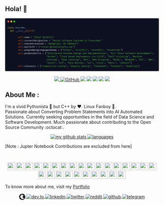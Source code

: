## Hola! 👋 <br>

![Ok](./About-Me.png)

<p align="center">
    <a href="https://rahulbordoloi.me">
        <img src = "https://img.shields.io/static/v1?label=Profile+views&message=128&color=brightgreen">
        <img alt="GitHub" src="https://img.shields.io/badge/dynamic/json?logo=github&label=GitHub+Followers&labelColor=282c34&color=181717&query=%24.data.totalSubs&url=https%3A%2F%2Fapi.spencerwoo.com%2Fsubstats%2F%3Fsource%3Dgithub%26queryKey%3Drahulbordoloi&longCache=true">
    </a>
    <img src="https://media.giphy.com/media/WUlplcMpOCEmTGBtBW/giphy.gif" width="30">
    <!--<img src="https://img.shields.io/stackexchange/stackoverflow/r/13598602?style=flat-square">-->
    <img src="https://img.shields.io/badge/Open%20Source-8-orange?style=flat-square">
    <img src="https://img.shields.io/badge/Full%20Stack-4-orange?style=flat-square">
    <img src="https://img.shields.io/badge/NPM%20Packages-2-red?style=flat-square">
    <img src="https://img.shields.io/badge/PyPi%20Packages-4-lightgrey?style=flat-square">
    
<p>

## About Me :

I'm a vivid Pythonista :snake: but C++ by :heart:. Linux Fanboy :penguin:. <br>
Passionate about Converting Problem Statements into AI Automated Solutions. 
Currently seeking opportunities in the field of Data Science and Software Development. Much passionate about contributing to the Open Source Community :octocat:.
<br>

<!--[Linkedin](https://linkedin.com/in/rahulbordoloi) <br>
[Blog](https://dev.to/rahulbordoloi) <br>
[Twitter](https://twitter.com/DevR07) <br>-->

<!--
**rahulbordoloi/rahulbordoloi** is a ✨ _special_ ✨ repository because its `README.md` (this file) appears on your GitHub profile.

Here are some ideas to get you started:

- 🔭 I’m currently working on ...
- 🌱 I’m currently learning ...
- 👯 I’m looking to collaborate on ...
- 🤔 I’m looking for help with ...
- 💬 Ask me about ...
- 📫 How to reach me: ...
- 😄 Pronouns: ...
- ⚡ Fun fact: ...
-->

<a align="center" href="https://rahulbordoloi.me">
<p align="center">
<img src="https://github-readme-stats.rahulbordoloi.vercel.app/api?username=rahulbordoloi&show_icons=true&theme=tokyonight&count_private=true" alt="my github stats" width="420"/>&nbsp;<img src="https://github-readme-stats.vercel.app/api/top-langs/?username=rahulbordoloi&layout=compact&theme=tokyonight&count_private=true&hide=Jupyter%20Notebook" alt="languages" height="165">
</p>
</a>

<!--[![Top Langs](https://github-readme-stats.vercel.app/api/top-langs/?username=rahulbordoloi&hide=Jupyter%20Notebook)](https://github.com/rahulbordoloi/github-readme-stats) <br>-->

[Note : Jupter Notebook Contributions are excluded from here]

</br>

<p align="center">

<img src="https://github.com/jalbertsr/logo-badge-images/blob/master/img/rsz_python.png?raw=trueg" width="25px" height="25px"/>
<img src="https://github.com/isocpp/logos/blob/master/cpp_logo.svg" width="25px" height="25px"/>
<img src="https://raw.githubusercontent.com/jmnote/z-icons/master/svg/c.svg" width="25px" height="25px"/>
<img src="https://raw.githubusercontent.com/jmnote/z-icons/master/svg/java.svg" width="25px" height="25px"/>
<img src="https://seeklogo.com/images/U/ubuntu-logo-8FDEC6A07B-seeklogo.com.png" width="25px" height="25px"/>

<img src="https://www.vectorlogo.zone/logos/tensorflow/tensorflow-icon.svg" width="25px" height="25px"/>
<img src="https://www.vectorlogo.zone/logos/pytorch/pytorch-icon.svg" width="25px" height="25px"/>
<img src="https://upload.wikimedia.org/wikipedia/commons/thumb/a/ae/Keras_logo.svg/512px-Keras_logo.svg.png" width="25px" height="25px"/>
<img src="https://cdn.jsdelivr.net/npm/simple-icons@3.0.1/icons/mysql.svg" width="25px" height="25px"/>
<img src="https://cdn.jsdelivr.net/npm/simple-icons@3.0.1/icons/flask.svg" width="25px" height="25px"/>
<img src="https://cdn.worldvectorlogo.com/logos/amazon-web-services-2.svg" width="25px" height="25px"/>
<img src="https://cdn.worldvectorlogo.com/logos/azure-1.svg" width="25px" height="25px"/>
<img src="https://cdn.worldvectorlogo.com/logos/heroku.svg" width="25px" height="25px"/>
<img src="https://www.vectorlogo.zone/logos/netlify/netlify-icon.svg" width="25px" height="25px"/>

<img src="https://cdn.worldvectorlogo.com/logos/html5.svg" width="25px" height="25px"/>
<img src="https://cdn.worldvectorlogo.com/logos/css3.svg" width="25px" height="25px"/>
<img src="https://raw.githubusercontent.com/jmnote/z-icons/master/svg/javascript.svg" width="25px" height="25px"/>
<img src="https://cdn.worldvectorlogo.com/logos/react.svg" width="25px" height="25px"/>
<!-- <img src="https://cdn.worldvectorlogo.com/logos/nodejs-1.svg" width="25px" height="25px"/> -->
<img src="https://cdn.worldvectorlogo.com/logos/mongodb-icon-1.svg" width="25px" height="25px"/>

<img src="https://cdn.worldvectorlogo.com/logos/git-icon.svg" width="25px" height="25px"/>
<img src="https://cdn.worldvectorlogo.com/logos/github-icon-1.svg" width="25px" height="25px"/>
<img src="https://cdn.worldvectorlogo.com/logos/gitlab.svg" width="25px" height="25px"/>
<img src="https://upload.wikimedia.org/wikipedia/commons/thumb/a/a1/PyCharm_Logo.svg/512px-PyCharm_Logo.svg.png" width="25px" height="25px"/>
<img src="https://cdn.worldvectorlogo.com/logos/visual-studio-code-1.svg" width="25px" height="25px"/>
<img src="https://cdn.worldvectorlogo.com/logos/sublime-text.svg" width="25px" height="25px"/>
<img src="https://upload.wikimedia.org/wikipedia/commons/thumb/3/38/Jupyter_logo.svg/800px-Jupyter_logo.svg.png" width="25px" height="25px"/>
<img src="https://cdn.jsdelivr.net/npm/simple-icons@3.0.1/icons/pypi.svg" width="25px" height="25px"/>
<!-- <img src="https://cdn.jsdelivr.net/npm/simple-icons@3.0.1/icons/npm.svg" width="25px" height="25px"/> -->

</p>

To know more about me, visit my [Portfolio](https://rahulbordoloi.me) <br>

<p align="center">

<a href="https://rahulbordoloi.me" target="blank">
<img align="center" src="https://raw.githubusercontent.com/iconic/open-iconic/master/svg/globe.svg" alt="rahulbordoloi" height="20" width="20" />
</a>

<a href="https://dev.to/rahulbordoloi" target="blank">
<img align="center" src="https://cdn.jsdelivr.net/npm/simple-icons@3.0.1/icons/dev-dot-to.svg" alt="dev.to" height="20" width="20" />
</a>

<a href="https://linkedin.com/in/rahulbordoloi" target="blank">
<img align="center" src="https://cdn.jsdelivr.net/npm/simple-icons@3.0.1/icons/linkedin.svg" alt="linkedin" height="20" width="20" />
</a>

<a href="https://twitter.com/DevR07" target="blank">
<img align="center" src="https://cdn.jsdelivr.net/npm/simple-icons@3.0.1/icons/twitter.svg" alt="twitter" height="20" width="20" />
</a>

<a href="https://www.reddit.com/user/rahulbordoloi" target="blank">
<img align="center" src="https://cdn.jsdelivr.net/npm/simple-icons@3.0.1/icons/reddit.svg" alt="reddit" height="20" width="20" />
</a>
<a href="https://github.com/rahulbordoloi" target="blank">
<img align="center" src="https://cdn.jsdelivr.net/npm/simple-icons@3.0.1/icons/github.svg" alt="github" height="20" width="20" />
</a>
<!--<a href="https://gitlab.com/rahulbordoloi" target="blank">
<img align="center" src="https://cdn.jsdelivr.net/npm/simple-icons@3.0.1/icons/gitlab.svg" alt="gitlab" height="20" width="20" />
</a>-->
<a href="https://t.me/rahulbordoloi" target="blank">
<img align="center" src="https://cdn.jsdelivr.net/npm/simple-icons@3.0.1/icons/telegram.svg" alt="telegram" height="20" width="20" />
</a>

</p>
